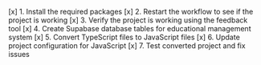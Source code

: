 [x] 1. Install the required packages
[x] 2. Restart the workflow to see if the project is working
[x] 3. Verify the project is working using the feedback tool
[x] 4. Create Supabase database tables for educational management system
[x] 5. Convert TypeScript files to JavaScript files
[x] 6. Update project configuration for JavaScript
[x] 7. Test converted project and fix issues